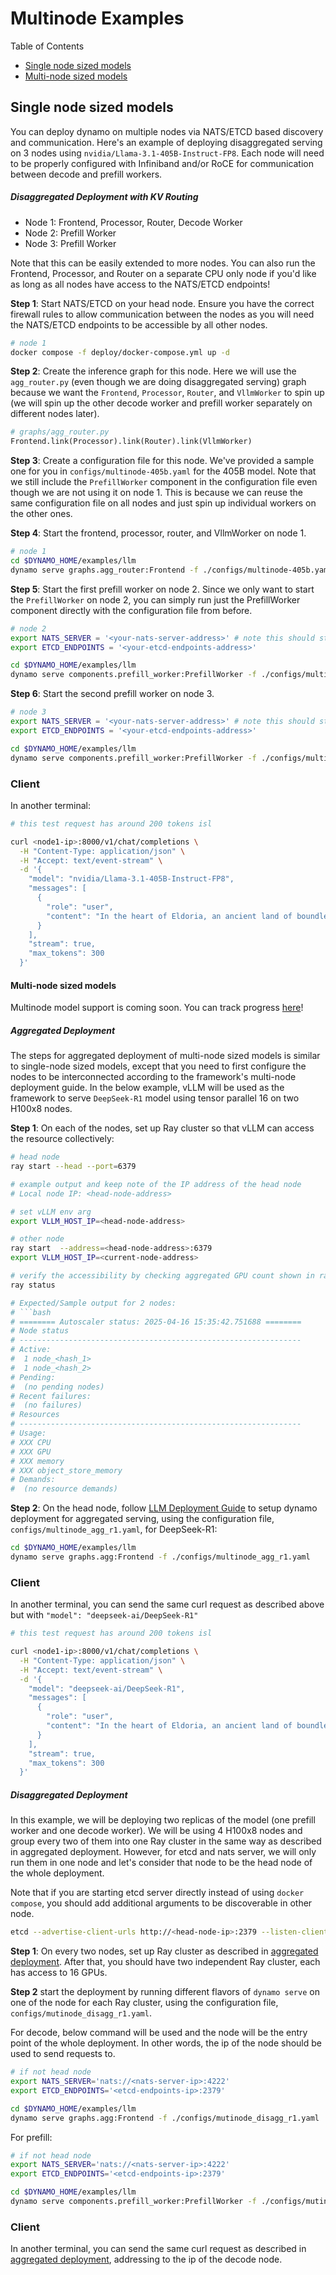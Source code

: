 # Multinode Examples

Table of Contents
- [Single node sized models](#single-node-sized-models)
- [Multi-node sized models](#multi-node-sized-models)

## Single node sized models
You can deploy dynamo on multiple nodes via NATS/ETCD based discovery and communication. Here's an example of deploying disaggregated serving on 3 nodes using `nvidia/Llama-3.1-405B-Instruct-FP8`. Each node will need to be properly configured with Infiniband and/or RoCE for communication between decode and prefill workers.

##### Disaggregated Deployment with KV Routing
- Node 1: Frontend, Processor, Router, Decode Worker
- Node 2: Prefill Worker
- Node 3: Prefill Worker

Note that this can be easily extended to more nodes. You can also run the Frontend, Processor, and Router on a separate CPU only node if you'd like as long as all nodes have access to the NATS/ETCD endpoints!

**Step 1**: Start NATS/ETCD on your head node. Ensure you have the correct firewall rules to allow communication between the nodes as you will need the NATS/ETCD endpoints to be accessible by all other nodes.
```bash
# node 1
docker compose -f deploy/docker-compose.yml up -d
```

**Step 2**: Create the inference graph for this node. Here we will use the `agg_router.py` (even though we are doing disaggregated serving) graph because we want the `Frontend`, `Processor`, `Router`, and `VllmWorker` to spin up (we will spin up the other decode worker and prefill worker separately on different nodes later).

```python
# graphs/agg_router.py
Frontend.link(Processor).link(Router).link(VllmWorker)
```

**Step 3**: Create a configuration file for this node. We've provided a sample one for you in `configs/multinode-405b.yaml` for the 405B model. Note that we still include the `PrefillWorker` component in the configuration file even though we are not using it on node 1. This is because we can reuse the same configuration file on all nodes and just spin up individual workers on the other ones.

**Step 4**: Start the frontend, processor, router, and VllmWorker on node 1.
```bash
# node 1
cd $DYNAMO_HOME/examples/llm
dynamo serve graphs.agg_router:Frontend -f ./configs/multinode-405b.yaml
```

**Step 5**: Start the first prefill worker on node 2.
Since we only want to start the `PrefillWorker` on node 2, you can simply run just the PrefillWorker component directly with the configuration file from before.

```bash
# node 2
export NATS_SERVER = '<your-nats-server-address>' # note this should start with nats://...
export ETCD_ENDPOINTS = '<your-etcd-endpoints-address>'

cd $DYNAMO_HOME/examples/llm
dynamo serve components.prefill_worker:PrefillWorker -f ./configs/multinode-405b.yaml
```

**Step 6**: Start the second prefill worker on node 3.
```bash
# node 3
export NATS_SERVER = '<your-nats-server-address>' # note this should start with nats://...
export ETCD_ENDPOINTS = '<your-etcd-endpoints-address>'

cd $DYNAMO_HOME/examples/llm
dynamo serve components.prefill_worker:PrefillWorker -f ./configs/multinode-405b.yaml
```

### Client

In another terminal:
```bash
# this test request has around 200 tokens isl

curl <node1-ip>:8000/v1/chat/completions \
  -H "Content-Type: application/json" \
  -H "Accept: text/event-stream" \
  -d '{
    "model": "nvidia/Llama-3.1-405B-Instruct-FP8",
    "messages": [
      {
        "role": "user",
        "content": "In the heart of Eldoria, an ancient land of boundless magic and mysterious creatures, lies the long-forgotten city of Aeloria. Once a beacon of knowledge and power, Aeloria was buried beneath the shifting sands of time, lost to the world for centuries. You are an intrepid explorer, known for your unparalleled curiosity and courage, who has stumbled upon an ancient map hinting at ests that Aeloria holds a secret so profound that it has the potential to reshape the very fabric of reality. Your journey will take you through treacherous deserts, enchanted forests, and across perilous mountain ranges. Your Task: Character Background: Develop a detailed background for your character. Describe their motivations for seeking out Aeloria, their skills and weaknesses, and any personal connections to the ancient city or its legends. Are they driven by a quest for knowledge, a search for lost familt clue is hidden."
      }
    ],
    "stream": true,
    "max_tokens": 300
  }'
```

#### Multi-node sized models

Multinode model support is coming soon. You can track progress [here](https://github.com/ai-dynamo/dynamo/issues/513)!

##### Aggregated Deployment

The steps for aggregated deployment of multi-node sized models is similar to
single-node sized models, except that you need to first configure the nodes
to be interconnected according to the framework's multi-node deployment guide.
In the below example, vLLM will be used as the framework to serve `DeepSeek-R1` model
using tensor parallel 16 on two H100x8 nodes.

**Step 1**: On each of the nodes, set up Ray cluster so that vLLM can access the resource
collectively:
```bash
# head node
ray start --head --port=6379

# example output and keep note of the IP address of the head node
# Local node IP: <head-node-address>

# set vLLM env arg
export VLLM_HOST_IP=<head-node-address>

# other node
ray start  --address=<head-node-address>:6379
export VLLM_HOST_IP=<current-node-address>

# verify the accessibility by checking aggregated GPU count shown in ray status
ray status

# Expected/Sample output for 2 nodes:
# ```bash
# ======== Autoscaler status: 2025-04-16 15:35:42.751688 ========
# Node status
# ---------------------------------------------------------------
# Active:
#  1 node_<hash_1>
#  1 node_<hash_2>
# Pending:
#  (no pending nodes)
# Recent failures:
#  (no failures)
# Resources
# ---------------------------------------------------------------
# Usage:
# XXX CPU
# XXX GPU
# XXX memory
# XXX object_store_memory
# Demands:
#  (no resource demands)
```

**Step 2**: On the head node, follow [LLM Deployment Guide](./README.md#getting-started) to
setup dynamo deployment for aggregated serving, using the configuration file,
`configs/multinode_agg_r1.yaml`, for DeepSeek-R1:
```bash
cd $DYNAMO_HOME/examples/llm
dynamo serve graphs.agg:Frontend -f ./configs/multinode_agg_r1.yaml
```

### Client

In another terminal, you can send the same curl request as described above but
with `"model": "deepseek-ai/DeepSeek-R1"`
```bash
# this test request has around 200 tokens isl

curl <node1-ip>:8000/v1/chat/completions \
  -H "Content-Type: application/json" \
  -H "Accept: text/event-stream" \
  -d '{
    "model": "deepseek-ai/DeepSeek-R1",
    "messages": [
      {
        "role": "user",
        "content": "In the heart of Eldoria, an ancient land of boundless magic and mysterious creatures, lies the long-forgotten city of Aeloria. Once a beacon of knowledge and power, Aeloria was buried beneath the shifting sands of time, lost to the world for centuries. You are an intrepid explorer, known for your unparalleled curiosity and courage, who has stumbled upon an ancient map hinting at ests that Aeloria holds a secret so profound that it has the potential to reshape the very fabric of reality. Your journey will take you through treacherous deserts, enchanted forests, and across perilous mountain ranges. Your Task: Character Background: Develop a detailed background for your character. Describe their motivations for seeking out Aeloria, their skills and weaknesses, and any personal connections to the ancient city or its legends. Are they driven by a quest for knowledge, a search for lost familt clue is hidden."
      }
    ],
    "stream": true,
    "max_tokens": 300
  }'
```

##### Disaggregated Deployment

In this example, we will be deploying two replicas of the model (one prefill worker
and one decode worker). We will be using 4 H100x8 nodes and group every two of them
into one Ray cluster in the same way as described in aggregated deployment.
However, for etcd and nats server, we will only run them in
one node and let's consider that node to be the head node of the whole deployment.

Note that if you are starting etcd server directly instead of using `docker compose`,
you should add additional arguments to be discoverable in other node.
```bash
etcd --advertise-client-urls http://<head-node-ip>:2379 --listen-client-urls http://<head-node-ip>:2379,http://127.0.0.1:2379
```

**Step 1**: On every two nodes, set up Ray cluster as described in
[aggregated deployment](#aggregated-deployment). After that, you should have
two independent Ray cluster, each has access to 16 GPUs.

**Step 2** start the deployment by running different flavors of `dynamo serve`
on one of the node for each Ray cluster, using the configuration file,
`configs/mutinode_disagg_r1.yaml`.

For decode, below command will be used and the node will be the entry point of
the whole deployment. In other words, the ip of the node should be used to send
requests to.
```bash
# if not head node
export NATS_SERVER='nats://<nats-server-ip>:4222'
export ETCD_ENDPOINTS='<etcd-endpoints-ip>:2379'

cd $DYNAMO_HOME/examples/llm
dynamo serve graphs.agg:Frontend -f ./configs/mutinode_disagg_r1.yaml
```

For prefill:
```bash
# if not head node
export NATS_SERVER='nats://<nats-server-ip>:4222'
export ETCD_ENDPOINTS='<etcd-endpoints-ip>:2379'

cd $DYNAMO_HOME/examples/llm
dynamo serve components.prefill_worker:PrefillWorker -f ./configs/mutinode_disagg_r1.yaml
```

### Client

In another terminal, you can send the same curl request as described in
[aggregated deployment](#aggregated-deployment), addressing to the ip of
the decode node.